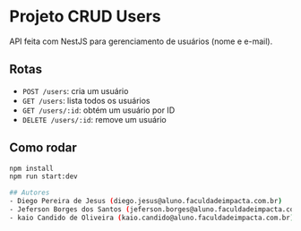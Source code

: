 # Projeto CRUD Users

API feita com NestJS para gerenciamento de usuários (nome e e-mail).

## Rotas

- `POST /users`: cria um usuário
- `GET /users`: lista todos os usuários
- `GET /users/:id`: obtém um usuário por ID
- `DELETE /users/:id`: remove um usuário

## Como rodar

```bash
npm install
npm run start:dev

## Autores
- Diego Pereira de Jesus (diego.jesus@aluno.faculdadeimpacta.com.br)
- Jeferson Borges dos Santos (jeferson.borges@aluno.faculdadeimpacta.com.br)
- kaio Candido de Oliveira (kaio.candido@aluno.faculdadeimpacta.com.br)

